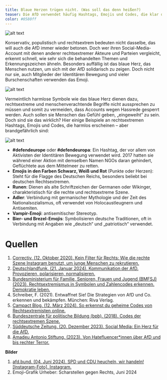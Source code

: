 ```yaml
---
title: Blaue Herzen trügen nicht. (Was soll das denn heißen?)
teaser: Die AfD verwendet häufig Hashtags, Emojis und Codes, die klar der rechtsextremen Szene zugeordnet werden können. Welche das sind.
color: #0580ff
---
```


![alt text](images/Headlines/Headline_Herzen.png)


Konservativ, populistisch und rechtsextrem bedeuten nicht dasselbe, das will auch die AfD immer wieder betonen. Doch wer ihren Social-Media-Account mit denen anderer rechtsextremer Akteure und Parteien vergleicht, erkennt schnell, wie sehr sich die behandelten Themen und Erkennungszeichen ähneln. Besonders auffällig ist das blaue Herz, das Menschen nutzen, um sich mit der AfD solidarisch zu zeigen. Doch nicht nur sie, auch Mitglieder der Identitären Bewegung und vieler Burschenschaften verwenden das Emoji.

![alt text](images/assets/herzen1.png)

Vermeintlich harmlose Symbole wie das blaue Herz dienen dazu, rechtsextreme und menschenverachtende Begriffe nicht aussprechen zu müssen und somit zu vermeiden, dass Accounts wegen Hassrede gesperrt werden. Auch sollen sie Menschen das Gefühl geben, „eingeweiht“ zu sein. Doch sind sie das wirklich? Hier einige Beispiele an rechtsextremen Hashtags, Emojis und Codes, die harmlos erscheinen – aber brandgefährlich sind:

![alt text](images/assets/herzen2.png)


- **#defendeurope** oder **#defendeuropa**: Ein Hashtag, der vor allem von Aktivisten der Identitären Bewegung verwendet wird. 2017 hatten sie während einer Aktion mit demselben Namen NGOs daran gehindert, Geflüchtete aus dem Mittelmeer zu retten.
- **Emojis in den Farben Schwarz, Weiß und Rot** (Punkte oder Herzen): Steht für die Flagge des Deutschen Reichs, besonders beliebt bei deutschen Rechtsextremen.
- **Runen**: Dienen als alte Schriftzeichen der Germanen oder Wikinger, charakteristisch für die rechte und rechtsextreme Szene.
- **Adler**: Verbindung mit germanischer Mythologie und der Zeit des Nationalsozialismus, oft verwendet von Holocaustleugnern und Antisemiten.
- **Vampir-Emoji**: antisemitischer Stereotyp.
- **Bier- und Brezel-Emojis**: Symbolisieren deutsche Traditionen, oft in Verbindung mit Angaben wie „deutsch“ und „patriotisch“ verwendet.

# Quellen

1. [Correctiv. (12. Oktober 2020). Kein Filter für Rechts: Wie die rechte Szene Instagram benutzt, um junge Menschen zu rekrutieren.](https://correctiv.org/top-stories/2020/10/12/kein-filter-fuer-rechts-instagram-rechtsextremismus-kommunikation-hashtags-emojis-codes/)
2. [Deutschlandfunk. (21. Januar 2024). Kommunikation der AfD. Provozieren, polarisieren, normalisieren.](https://www.deutschlandfunk.de/kommunikationsstrategien-rhetorik-afd-neue-rechte-100.html)
3. [Bundesministerium für Familie, Senioren, Frauen und Jugend (BMFSJ) (2023). Rechtsextremismus in Symbolen und Zahlencodes erkennen. Demokratie leben.](https://www.demokratie-leben.de/magazin/magazin-details/rechtsextremismus-in-symbolen-und-zahlencodes-erkennen-194)
4. Schreiber, F. (2021). Entwaffnet Sie! Die Strategien von AfD und Co. erkennen und bekämpfen. München: Riva Verlag.
5. [Campact Blog. (12. März 2024). So erkennst du geheime Codes von Rechtsextremisten online.](https://blog.campact.de/2024/03/geheime-codes-von-rechtsextremen-online-emoji-hashtag/)
6. [Bundeszentrale für politische Bildung (bpb). (2018). Codes der rechtsextremen Szene.](https://www.bpb.de/themen/rechtsextremismus/dossier-rechtsextremismus/259611/codes-der-rechtsextremen-szene/)
7. [Süddeutsche Zeitung. (20. Dezember 2023). Social Media: Ein Herz für die AfD.](https://www.sueddeutsche.de/projekte/artikel/kultur/afd-social-media-erfolg-parteien-probleme-e302243/?reduced=true)
8. [Amadeu Antonio Stiftung. (2023). Von Hatefluencer*innen über AfD und bis rechter Terror.](https://www.amadeu-antonio-stiftung.de/von-hatefluencerinnen-ueber-afd-und-bis-rechter-terror-100359/)

**Bilder**

1. [afd.bund. (04. Juni 2024). SPD und CDU heucheln, wir handeln! [Instagram-Foto]. Instagram.](https://www.instagram.com/p/C7zm-gCtJM6/)
2. Emoji-Grafik
Urheber: Scharstellen gegen Rechts, Juni 2024
